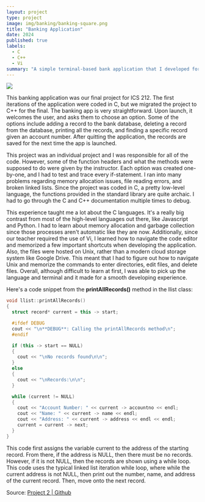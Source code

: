 ```yaml
---
layout: project
type: project
image: img/banking/banking-square.png
title: "Banking Application"
date: 2024
published: true
labels:
  - C
  - C++
  - Vi
summary: "A simple terminal-based bank application that I developed for ICS 212."
---
```


<img class="img-fluid" src="../img/banking/banking-header2.png">

This banking application was our final project for ICS 212. The first iterations of the application were coded in C, but we migrated the project to C++ for the final. The banking app is very straightforward. Upon launch, it welcomes the user, and asks them to choose an option. Some of the options include adding a record to the bank database, deleting a record from the database, printing all the records, and finding a specific record given an account number. After quitting the application, the records are saved for the next time the app is launched.

This project was an individual project and I was responsible for all of the code. However, some of the function headers and what the methods were supposed to do were given by the instructor. Each option was created one-by-one, and I had to test and trace every if-statement. I ran into many problems regarding memory allocation issues, file reading errors, and broken linked lists. Since the project was coded in C, a pretty low-level language, the functions provided in the standard library are quite archaic. I had to go through the C and C++ documentation multiple times to debug.

This experience taught me a lot about the C languages. It's a really big contrast from most of the high-level languages out there, like Javascript and Python. I had to learn about memory allocation and garbage collection since those processes aren't automatic like they are now. Additionally, since our teacher required the use of Vi, I learned how to navigate the code editor and memorized a few important shortcuts when developing the application. Also, the files were hosted on Unix, rather than a modern cloud storage system like Google Drive. This meant that I had to figure out how to navigate Unix and memorize the commands to enter directories, edit files, and delete files. Overall, although difficult to learn at first, I was able to pick up the language and terminal and it made for a smooth developing experience.

Here's a code snippet from the **printAllRecords()** method in the llist class:

```cpp
void llist::printAllRecords()
{
  struct record* current = this -> start;

  #ifdef DEBUG
  cout << "\n**DEBUG**: Calling the printAllRecords method\n";
  #endif

  if (this -> start == NULL)
  {
    cout << "\nNo records found\n\n";
  }
  else
  {
    cout << "\nRecords:\n\n";
  }

  while (current != NULL)
  {
    cout << "Account Number: " << current -> accountno << endl;
    cout << "Name: " << current -> name << endl;
    cout << "Address: " << current -> address << endl << endl;
    current = current -> next;
  }
}
```

This code first assigns the variable current to the address of the starting record. From there, if the address is NULL, then there must be no records. However, if it is not NULL, then the records are shown using a while loop. This code uses the typical linked list iteration while loop, where while the current address is not NULL, then print out the number, name, and address of the current record. Then, move onto the next record.

Source: <a href="https://github.com/min-808/project2">Project 2 | Github</a>